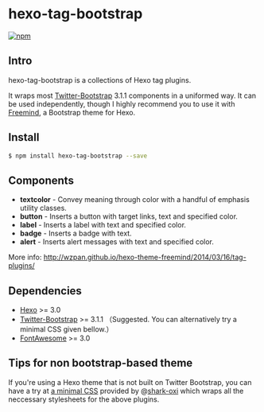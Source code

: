 hexo-tag-bootstrap
===

[![npm](https://img.shields.io/npm/dm/hexo-tag-bootstrap.svg)](https://www.npmjs.com/package/hexo-tag-bootstrap)

## Intro ##

hexo-tag-bootstrap is a collections of Hexo tag plugins.

It wraps most [Twitter-Bootstrap](http://getbootstrap.com/) 3.1.1 components in a uniformed way. It can be used independently, though I highly recommend you to use it with [Freemind](http://github.com/wzpan/hexo-theme-freemind/), a Bootstrap theme for Hexo.

## Install ##

``` sh
$ npm install hexo-tag-bootstrap --save
```

## Components ##

* **textcolor** - Convey meaning through color with a handful of emphasis utility classes.
* **button** - Inserts a button with target links, text and specified color.
* **label** - Inserts a label with text and specified color.
* **badge** - Inserts a badge with text.
* **alert** - Inserts alert messages with text and specified color.

More info: http://wzpan.github.io/hexo-theme-freemind/2014/03/16/tag-plugins/

## Dependencies ##

* [Hexo](http://hexo.io) >= 3.0
* [Twitter-Bootstrap](http://getbootstrap.com/) >= 3.1.1  （Suggested. You can alternatively try a minimal CSS given bellow.）
* [FontAwesome](http://fortawesome.github.io/Font-Awesome/) >= 3.0

## Tips for non bootstrap-based theme ##

If you're using a Hexo theme that is not built on Twitter Bootstrap, you can have a try at [a minimal CSS](https://gist.github.com/wzpan/ad05a8bb162fbc560259) provided by @[shark-oxi](https://github.com/shark-oxi) which wraps all the neccessary stylesheets for the above plugins.
